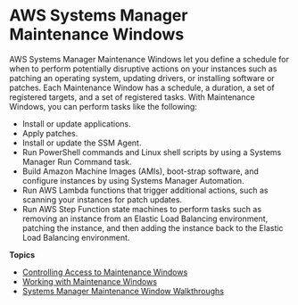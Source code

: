 # AWS Systems Manager Maintenance Windows<a name="systems-manager-maintenance"></a>

AWS Systems Manager Maintenance Windows let you define a schedule for when to perform potentially disruptive actions on your instances such as patching an operating system, updating drivers, or installing software or patches\. Each Maintenance Window has a schedule, a duration, a set of registered targets, and a set of registered tasks\. With Maintenance Windows, you can perform tasks like the following:
+ Install or update applications\.
+ Apply patches\.
+ Install or update the SSM Agent\.
+ Run PowerShell commands and Linux shell scripts by using a Systems Manager Run Command task\.
+ Build Amazon Machine Images \(AMIs\), boot\-strap software, and configure instances by using Systems Manager Automation\.
+ Run AWS Lambda functions that trigger additional actions, such as scanning your instances for patch updates\.
+ Run AWS Step Function state machines to perform tasks such as removing an instance from an Elastic Load Balancing environment, patching the instance, and then adding the instance back to the Elastic Load Balancing environment\.

**Topics**
+ [Controlling Access to Maintenance Windows](sysman-maintenance-permissions.md)
+ [Working with Maintenance Windows](sysman-maintenance-working.md)
+ [Systems Manager Maintenance Window Walkthroughs](sysman-maintenance-walk.md)